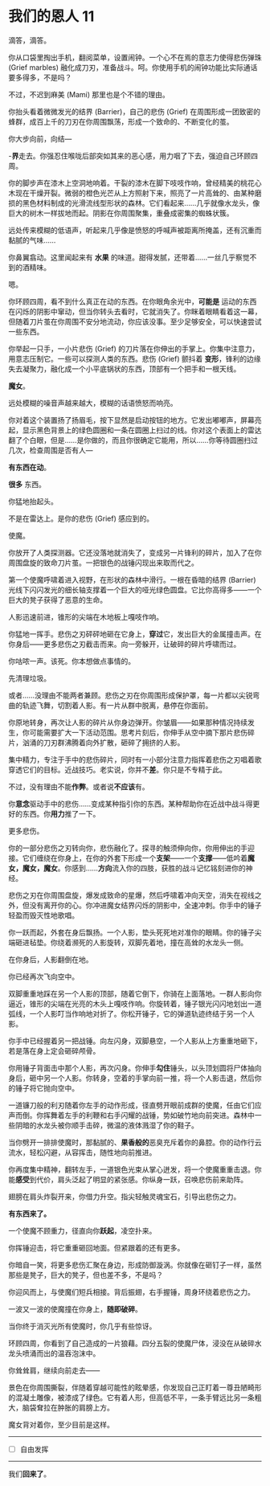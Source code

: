# 我们的恩人 11

滴答，滴答。

你从口袋里掏出手机，翻阅菜单，设置闹钟。一个心不在焉的意志力使得悲伤弹珠 (Grief marbles) 融化成刀刃，准备战斗。呵。你使用手机的闹钟功能比实际通话要多得多，不是吗？

不过，不迟到麻美 (Mami) 那里也是个不错的理由。

你抬头看着微微发光的结界 (Barrier)，自己的悲伤 (Grief) 在周围形成一团致密的蜂群，成百上千的刀刃在你周围飘荡，形成一个致命的、不断变化的茧。

你大步向前，向结—

-**界**走去。你强忍住喉咙后部突如其来的恶心感，用力咽了下去，强迫自己环顾四周。

你的脚步声在漆木上空洞地响着。干裂的漆木在脚下吱吱作响，曾经精美的桃花心木现在干燥开裂。微弱的橙色光芒从上方照射下来，照亮了一片高耸的、由某种磨损的黑色材料制成的光滑流线型形状的森林。它们看起来……几乎就像水龙头，像巨大的树木一样拔地而起。阴影在你周围聚集，重叠成密集的蜘蛛状簇。

远处传来模糊的低语声，听起来几乎像是愤怒的呼喊声被距离所掩盖，还有沉重而黏腻的气味……

你鼻翼翕动。这里闻起来有 **水果** 的味道。甜得发腻，还带着……一丝几乎察觉不到的酒精味。

嗯。

你环顾四周，看不到什么真正在动的东西。在你眼角余光中，**可能是** 运动的东西在闪烁的阴影中窜动，但当你转头去看时，它就消失了。你眯着眼睛看着这一幕，但随着刀片茧在你周围不安分地流动，你应该没事。至少足够安全，可以快速尝试一些东西。

你举起一只手，一小片悲伤 (Grief) 的刀片落在你伸出的手掌上。你集中注意力，用意志压制它。一些可以探测人类的东西。悲伤 (Grief) 颤抖着 **变形**，锋利的边缘失去凝聚力，融化成一个小平底锅状的东西，顶部有一个把手和一根天线。

**魔女**。

远处模糊的噪音声越来越大，模糊的话语愤怒而响亮。

你对着这个装置扬了扬眉毛，按下显然是启动按钮的地方。它发出嘟嘟声，屏幕亮起，显示黑色背景上的绿色圆圈和一条在圆圈上扫过的线。你对这个表面上的雷达翻了个白眼，但是……是你做的，而且你很确定它能用，所以……你等待圆圈扫过几次，检查周围是否有人—

**有东西在动**。

**很多** 东西。

你猛地抬起头。

不是在雷达上。是你的悲伤 (Grief) 感应到的。

使魔。

你放开了人类探测器。它还没落地就消失了，变成另一片锋利的碎片，加入了在你周围盘旋的致命刀片茧。一把银色的战锤闪现出来取而代之。

第一个使魔呼啸着进入视野，在形状的森林中滑行。一根在昏暗的结界 (Barrier) 光线下闪闪发光的细长轴支撑着一个巨大的哑光绿色圆盘。它比你高得多——一个巨大的凳子获得了恶意的生命。

人影迅速前进，锥形的尖端在木地板上嘎吱作响。

你猛地一挥手。悲伤之刃砰砰地砸在它身上，**穿过**它，发出巨大的金属撞击声。在你身后——更多悲伤之刃截击而来。向一旁躲开，让破碎的碎片呼啸而过。

你咕哝一声。该死。你本想做点事情的。

先清理垃圾。

或者……没理由不能两者兼顾。悲伤之刃在你周围形成保护罩，每一片都以尖锐弯曲的轨迹飞舞，切割着人影。有一片从群中脱离，悬停在你面前。

你原地转身，再次让人影的碎片从你身边弹开。你皱眉——如果那种情况持续发生，你可能需要扩大一下活动范围。思考片刻后，你伸手从空中摘下那片悲伤碎片，汹涌的刀刃群沸腾着向外扩散，砸碎了拥挤的人影。

集中精力，专注于手中的悲伤碎片，同时有一小部分注意力指挥着悲伤之刃唱着歌穿透它们的目标。近战技巧。老实说，你并不**差**。你只是不专精于此。

不过，没有理由不能**作弊**。或者说**不应该**有。

你**意念**驱动手中的悲伤……变成某种指引你的东西。某种帮助你在近战中战斗得更好的东西。你**用力**推了一下。

更多悲伤。

你的一部分悲伤之刃转向你，悲伤融化了。探寻的触须伸向你，你用伸出的手迎接。它们缠绕在你身上，在你的外套下形成一个**支架**——一个**支撑**——低吟着**魔女，魔女，魔女**。你感到……**方向**流入你的四肢，获胜的战斗记忆铭刻进你的神经。

悲伤之刃在你周围盘旋，爆发成致命的星爆，然后呼啸着冲向天空，消失在视线之外，但没有离开你的心。你冲进魔女结界闪烁的阴影中，全速冲刺。你手中的锤子轻盈而毁灭性地歌唱。

你一跃而起，外套在身后飘扬。一个人影，垫头死死地对准你的眼睛。你的锤子尖端砸进毡垫。你绕着濒死的人影旋转，双脚先着地，撞在高耸的水龙头一侧。

在你身后，人影翻倒在地。

你已经再次飞向空中。

双脚重重地踩在另一个人影的顶部，随着它倒下，你骑在上面落地。一群人影向你逼近，锥形的尖端在光亮的木头上嘎吱作响。你旋转着，锤子银光闪闪地划出一道弧线，一个人影叮当作响地对折了。你松开锤子，它的弹道轨迹终结于另一个人影。

你手中已经握着另一把战锤。向左闪身，双脚悬空，一个人影从上方重重地砸下，若是落在身上定会砸碎颅骨。

你用锤子背面击中那个人影，再次闪身。你伸手**勾住**锤头，以头顶划圆将尸体抽向身后，砸中另一个人影。你转身，空着的手掌向前一推，将一个人影击退，然后你的锤子将它抛向空中。

一道镰刀般的利刃随着你左手的动作形成，径直劈开眼前成群的使魔，任由它们应声而倒。你挥舞着左手的利鞭和右手闪耀的战锤，势如破竹地向前突进。森林中一些阴暗的水龙头被你顺手击碎，微温的液体溅湿了你的鞋子。

当你劈开一排排使魔时，那黏腻的、**果香般的**恶臭充斥着你的鼻腔。你的动作行云流水，轻松闪避，从容挥击，随性地向前推进。

你再度集中精神，翻转左手，一道银色光束从掌心迸发，将一个使魔重重击退。你能**感受**到代价，肩头泛起了明显的紧张感。你纵身一跃，召唤悲伤前来助阵。

翅膀在肩头炸裂开来，你借力升空。指尖轻触灵魂宝石，引导出悲伤之力。

**有东西来了。**

一个使魔不顾重力，径直向你**跃起**，凌空扑来。

你挥锤迎击，将它重重砸回地面。但紧跟着的还有更多。

你暗自一笑，将更多悲伤汇聚在身边，形成防御漩涡。你就像在砸钉子一样，虽然那些是凳子，巨大的凳子，但也差不多，不是吗？

你迎风而上，与使魔们短兵相接。背后振翅，右手握锤，周身环绕着悲伤之力。

一波又一波的使魔撞在你身上，**随即破碎**。

当你终于消灭光所有使魔时，你几乎有些惊讶。

环顾四周，你看到了自己造成的一片狼藉。四分五裂的使魔尸体，浸没在从破碎水龙头喷涌而出的温吞泡沫中。

你耸耸肩，继续向前走去——

景色在你周围撕裂，伴随着穿越可能性的眩晕感，你发现自己正盯着一尊丑陋畸形的混凝土雕像，被漆成了绿色。它有着人形，但高低不平，一条手臂远比另一条粗大，脑袋耷拉在肿胀的肩膀上方。

魔女背对着你，至少目前是这样。

---

- [ ] 自由发挥

---

我们**回来了**。

